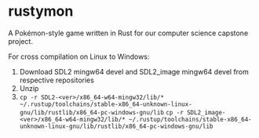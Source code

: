# rustymon
A Pokémon-style game written in Rust for our computer science capstone project.

For cross compilation on Linux to Windows:
1. Download SDL2 mingw64 devel and SDL2_image mingw64 devel from respective repositories
2. Unzip
3. `cp -r SDL2-<ver>/x86_64-w64-mingw32/lib/* ~/.rustup/toolchains/stable-x86_64-unknown-linux-gnu/lib/rustlib/x86_64-pc-windows-gnu/lib`
`cp -r SDL2_image-<ver>/x86_64-w64-mingw32/lib/* ~/.rustup/toolchains/stable-x86_64-unknown-linux-gnu/lib/rustlib/x86_64-pc-windows-gnu/lib`
